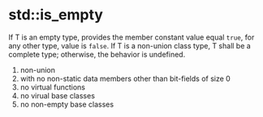 # std::is_empty

If T is an empty type, provides the member constant value equal `true`, for any other type, value is `false`.
If T is a non-union class type, T shall be a complete type; otherwise, the behavior is undefined.

1. non-union
2. with no non-static data members other than bit-fields of size 0
3. no virtual functions
4. no virual base classes
5. no non-empty base classes
